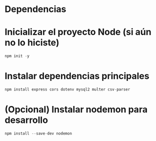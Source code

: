 # Dependencias

# Inicializar el proyecto Node (si aún no lo hiciste)

```jsx
npm init -y
```

# Instalar dependencias principales

```jsx
npm install express cors dotenv mysql2 multer csv-parser
```

# (Opcional) Instalar nodemon para desarrollo

```jsx
npm install --save-dev nodemon
```